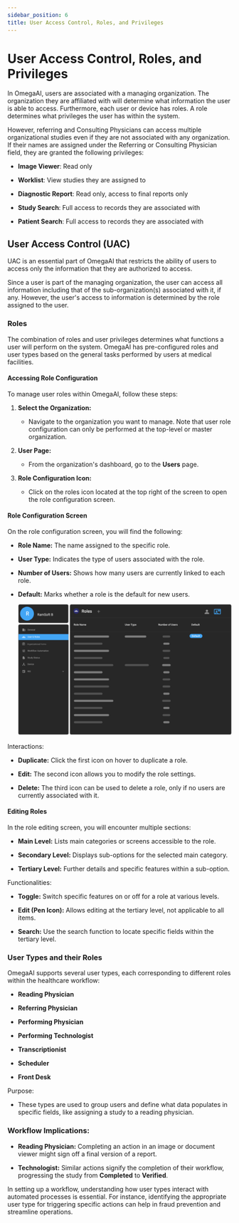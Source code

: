 ```yaml
---
sidebar_position: 6
title: User Access Control, Roles, and Privileges
---
```


# User Access Control, Roles, and Privileges

In OmegaAI, users are associated with a managing organization. The organization they are affiliated with will determine what information the user
is able to access. Furthermore, each user or device has roles. A role determines what privileges the user has within the system.

However, referring and Consulting Physicians can access multiple organizational studies even if they are not associated with any organization. If their names are assigned under
the Referring or Consulting Physician field, they are granted the following privileges:

- **Image Viewer**: Read only

- **Worklist**: View studies they are assigned to

- **Diagnostic Report**: Read only, access to final reports only

- **Study Search**: Full access to records they are associated with

- **Patient Search**: Full access to records they are associated with

## User Access Control (UAC)

UAC is an essential part of OmegaAI that restricts the ability of users
to access only the information that they are authorized to access.

Since a user is part of the managing organization, the user can access
all information including that of the sub-organization(s) associated
with it, if any. However, the user's access to information is determined
by the role assigned to the user.

### Roles

The combination of roles and user privileges determines what functions a
user will perform on the system. OmegaAI has pre-configured roles and
user types based on the general tasks performed by users at medical
facilities.

#### Accessing Role Configuration

To manage user roles within OmegaAI, follow these steps:

1.  **Select the Organization:**

    - Navigate to the organization you want to manage. Note that user
      role configuration can only be performed at the top-level or
      master organization.

2.  **User Page:**

    - From the organization's dashboard, go to the **Users** page.

3.  **Role Configuration Icon:**

    - Click on the roles icon located at the top right of the screen to
      open the role configuration screen.

#### Role Configuration Screen

On the role configuration screen, you will find the following:

- **Role Name:** The name assigned to the specific role.

- **User Type:** Indicates the type of users associated with the role.

- **Number of Users:** Shows how many users are currently linked to each
  role.

- **Default:** Marks whether a role is the default for new users.
  
  ![UAC](./img/uac1.png)


Interactions:

- **Duplicate:** Click the first icon on hover to duplicate a role.

- **Edit:** The second icon allows you to modify the role settings.

- **Delete:** The third icon can be used to delete a role, only if no
  users are currently associated with it.

#### Editing Roles

In the role editing screen, you will encounter multiple sections:

- **Main Level:** Lists main categories or screens accessible to the
  role.

- **Secondary Level:** Displays sub-options for the selected main
  category.

- **Tertiary Level:** Further details and specific features within a
  sub-option.

Functionalities:

- **Toggle:** Switch specific features on or off for a role at various
  levels.

- **Edit (Pen Icon):** Allows editing at the tertiary level, not
  applicable to all items.

- **Search:** Use the search function to locate specific fields within
  the tertiary level.

### User Types and their Roles

OmegaAI supports several user types, each corresponding to different
roles within the healthcare workflow:

- **Reading Physician**

- **Referring Physician**

- **Performing Physician**

- **Performing Technologist**

- **Transcriptionist**

- **Scheduler**

- **Front Desk**

Purpose:

- These types are used to group users and define what data populates in
  specific fields, like assigning a study to a reading physician.

### Workflow Implications:

- **Reading Physician:** Completing an action in an image or document
  viewer might sign off a final version of a report.

- **Technologist:** Similar actions signify the completion of their
  workflow, progressing the study from **Completed** to **Verified**.

In setting up a workflow, understanding how user types interact with
automated processes is essential. For instance, identifying the
appropriate user type for triggering specific actions can help in fraud
prevention and streamline operations.